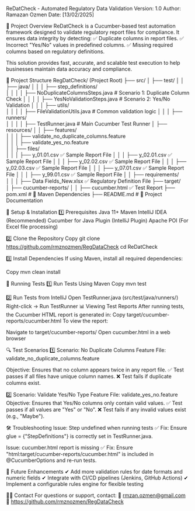 ReDatCheck - Automated Regulatory Data Validation
Version: 1.0
Author: Ramazan Ozmen
Date: [13/02/2025]

📌 Project Overview
ReDatCheck is a Cucumber-based test automation framework designed to validate regulatory report files for compliance. It ensures data integrity by detecting:
✅ Duplicate columns in report files.
✅ Incorrect "Yes/No" values in predefined columns.
✅ Missing required columns based on regulatory definitions.

This solution provides fast, accurate, and scalable test execution to help businesses maintain data accuracy and compliance.

📂 Project Structure
RegDatCheck/  (Project Root)
 ├── src/
 │   ├── test/
 │   │   ├── java/
 │   │   │   ├── step_definitions/   
 │   │   │   │   ├── NoDuplicateColumnsSteps.java  # Scenario 1: Duplicate Column Check
 │   │   │   │   ├── YesNoValidationSteps.java     # Scenario 2: Yes/No Validation
 │   │   │   ├── utils/              
 │   │   │   │   ├── FileValidationUtils.java     # Common validation logic
 │   │   │   ├── runners/            
 │   │   │   │   ├── TestRunner.java  # Main Cucumber Test Runner
 │   ├── resources/
 │   │   ├── features/           
 │   │   │   ├── validate_no_duplicate_columns.feature  
 │   │   │   ├── validate_yes_no.feature                
 │   │   ├── files/              
 │   │   │   ├── y_01.01.csv  ✅ Sample Report File
 │   │   │   ├── y_02.01.csv  ✅ Sample Report File
 │   │   │   ├── y_02.02.csv  ✅ Sample Report File
 │   │   │   ├── y_02.03.csv  ✅ Sample Report File
 │   │   │   ├── y_07.01.csv  ✅ Sample Report File
 │   │   │   ├── y_99.01.csv  ✅ Sample Report File
 │   │   ├── requirements/        
 │   │   │   ├── Data Fields_New.xlsx  ✅ Regulatory Definition File
 ├── target/  
 │   ├── cucumber-reports/
 │   │   ├── cucumber.html  ✅ Test Report
 ├── pom.xml  # 📌 Maven Dependencies
 ├── README.md  # 📌 Project Documentation


🔧 Setup & Installation
1️⃣ Prerequisites
Java 11+
Maven
IntelliJ IDEA (Recommended)
Cucumber for Java Plugin (IntelliJ Plugin)
Apache POI (For Excel file processing)


2️⃣ Clone the Repository
Copy
git clone https://github.com/rmznozmen/RegDataCheck
cd ReDatCheck

3️⃣ Install Dependencies
If using Maven, install all required dependencies:

Copy
mvn clean install

🚀 Running Tests
1️⃣ Run Tests Using Maven
Copy
mvn test

2️⃣ Run Tests from IntelliJ
Open TestRunner.java (src/test/java/runners/)
Right-click → Run TestRunner
📊 Viewing Test Reports
After running tests, the Cucumber HTML report is generated in:
Copy
target/cucumber-reports/cucumber.html
To view the report:

Navigate to target/cucumber-reports/
Open cucumber.html in a web browser

🔍 Test Scenarios
1️⃣ Scenario: No Duplicate Columns
Feature File: validate_no_duplicate_columns.feature

Objective: Ensures that no column appears twice in any report file.
✅ Test passes if all files have unique column names.
❌ Test fails if duplicate columns exist.

2️⃣ Scenario: Validate Yes/No Type
Feature File: validate_yes_no.feature
Objective: Ensures that Yes/No columns only contain valid values.
✅ Test passes if all values are "Yes" or "No".
❌ Test fails if any invalid values exist (e.g., "Maybe").

🛠 Troubleshooting
Issue: Step undefined when running tests
✅ Fix: Ensure glue = {"StepDefinitions"} is correctly set in TestRunner.java.

Issue: cucumber.html report is missing
✅ Fix: Ensure "html:target/cucumber-reports/cucumber.html" is included in @CucumberOptions and re-run tests.

📌 Future Enhancements
✔ Add more validation rules for date formats and numeric fields
✔ Integrate with CI/CD pipelines (Jenkins, GitHub Actions)
✔ Implement a configurable rules engine for flexible testing

👨‍💻 Contact
For questions or support, contact:
📧 rmzan.ozmen@gmail.com
📂 https://github.com/rmznozmen/RegDataCheck